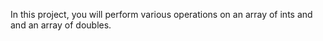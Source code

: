 In this project, you will perform various operations on an <word data-key="array-int">array of ints</word> and and an <word data-key="array-double">array of doubles</word>.